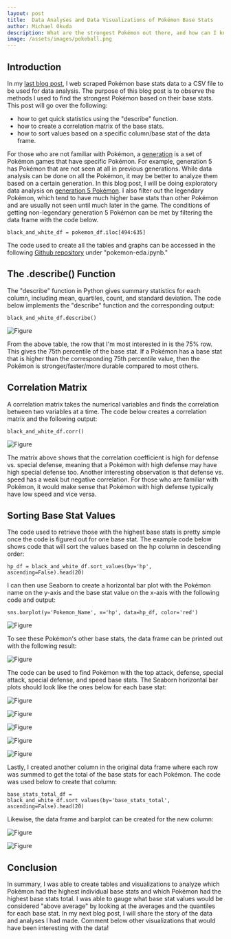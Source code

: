 ```yaml
---
layout: post
title:  Data Analyses and Data Visualizations of Pokémon Base Stats
author: Michael Okuda
description: What are the strongest Pokémon out there, and how can I know?
image: /assets/images/pokeball.png
---
```


## Introduction

In my [last blog post](https://mokuda2.github.io/my386blog/2023/03/14/web-scraping-part-1.html), I web scraped Pokémon base stats data to a CSV file to be used for data analysis.  The purpose of this blog post is to observe the methods I used to find the strongest Pokémon based on their base stats.  This post will go over the following:

- how to get quick statistics using the "describe" function.
- how to create a correlation matrix of the base stats.
- how to sort values based on a specific column/base stat of the data frame.

For those who are not familiar with Pokémon, a [generation](https://bulbapedia.bulbagarden.net/wiki/Generation#:~:text=If%20you%20were%20looking%20for%20the%20animated%20miniseries%2C,not%20exist%20in%20the%20previous%20generation%20are%20introduced.) is a set of Pokémon games that have specific Pokémon.  For example, generation 5 has Pokémon that are not seen at all in previous generations.  While data analysis can be done on all the Pokémon, it may be better to analyze them based on a certain generation.  In this blog post, I will be doing exploratory data analysis on [generation 5 Pokémon](https://pokemondb.net/pokedex/stats/gen5).  I also filter out the legendary Pokémon, which tend to have much higher base stats than other Pokémon and are usually not seen until much later in the game.  The conditions of getting non-legendary generation 5 Pokémon can be met by filtering the data frame with the code below.

```
black_and_white_df = pokemon_df.iloc[494:635]
```

The code used to create all the tables and graphs can be accessed in the following [Github repository](https://github.com/mokuda2/pokemon) under "pokemon-eda.ipynb."

## The .describe() Function

The "describe" function in Python gives summary statistics for each column, including mean, quartiles, count, and standard deviation.  The code below implements the "describe" function and the corresponding output:

```
black_and_white_df.describe()
```

![Figure](https://raw.githubusercontent.com/mokuda2/my386blog/main/assets/images/describe.png)

From the above table, the row that I'm most interested in is the 75% row.  This gives the 75th percentile of the base stat.  If a Pokémon has a base stat that is higher than the corresponding 75th percentile value, then the Pokémon is stronger/faster/more durable compared to most others.

## Correlation Matrix

A correlation matrix takes the numerical variables and finds the correlation between two variables at a time.  The code below creates a correlation matrix and the following output:

```
black_and_white_df.corr()
```

![Figure](https://raw.githubusercontent.com/mokuda2/my386blog/main/assets/images/correlation-matrix.png)

The matrix above shows that the correlation coefficient is high for defense vs. special defense, meaning that a Pokémon with high defense may have high special defense too.  Another interesting observation is that defense vs. speed has a weak but negative correlation.  For those who are familiar with Pokémon, it would make sense that Pokémon with high defense typically have low speed and vice versa.

## Sorting Base Stat Values

The code used to retrieve those with the highest base stats is pretty simple once the code is figured out for one base stat.  The example code below shows code that will sort the values based on the hp column in descending order:

```
hp_df = black_and_white_df.sort_values(by='hp', ascending=False).head(20)
```

I can then use Seaborn to create a horizontal bar plot with the Pokémon name on the y-axis and the base stat value on the x-axis with the following code and output:

```
sns.barplot(y='Pokemon_Name', x='hp', data=hp_df, color='red')
```

![Figure](https://raw.githubusercontent.com/mokuda2/my386blog/main/assets/images/hp-barplot.png)

To see these Pokémon's other base stats, the data frame can be printed out with the following result:

![Figure](https://raw.githubusercontent.com/mokuda2/my386blog/main/assets/images/hp-df.png)

The code can be used to find Pokémon with the top attack, defense, special attack, special defense, and speed base stats.  The Seaborn horizontal bar plots should look like the ones below for each base stat:

![Figure](https://raw.githubusercontent.com/mokuda2/my386blog/main/assets/images/attack-barplot.png)

![Figure](https://raw.githubusercontent.com/mokuda2/my386blog/main/assets/images/defense-barplot.png)

![Figure](https://raw.githubusercontent.com/mokuda2/my386blog/main/assets/images/special-attack-barplot.png)

![Figure](https://raw.githubusercontent.com/mokuda2/my386blog/main/assets/images/special-defense-barplot.png)

![Figure](https://raw.githubusercontent.com/mokuda2/my386blog/main/assets/images/speed-barplot.png)

Lastly, I created another column in the original data frame where each row was summed to get the total of the base stats for each Pokémon.  The code was used below to create that column:

```
base_stats_total_df = black_and_white_df.sort_values(by='base_stats_total', ascending=False).head(20)
```

Likewise, the data frame and barplot can be created for the new column:

![Figure](https://raw.githubusercontent.com/mokuda2/my386blog/main/assets/images/base-stats-total-df.png)

![Figure](https://raw.githubusercontent.com/mokuda2/my386blog/main/assets/images/base-stats-total-barplot.png)

## Conclusion

In summary, I was able to create tables and visualizations to analyze which Pokémon had the highest individual base stats and which Pokémon had the highest base stats total.  I was able to gauge what base stat values would be considered "above average" by looking at the averages and the quantiles for each base stat.  In my next blog post, I will share the story of the data and analyses I had made.  Comment below other visualizations that would have been interesting with the data!